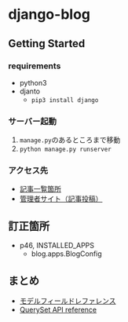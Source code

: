 # django-blog

## Getting Started

### requirements
- python3
- djanto
  - `pip3 install django`

### サーバー起動
1. `manage.py`のあるところまで移動
2. `python manage.py runserver`

### アクセス先
- [記事一覧箇所](http://localhost:8000/)
- [管理者サイト（記事投稿）](http://localhost:8000/admin/)

## 訂正箇所
- p46, INSTALLED_APPS
  - blog.apps.BlogConfig


## まとめ
- [モデルフィールドレファレンス](https://qiita.com/nachashin/items/f768f0d437e0042dd4b3)
- [QuerySet API reference](https://docs.djangoproject.com/en/3.2/ref/models/querysets/)
